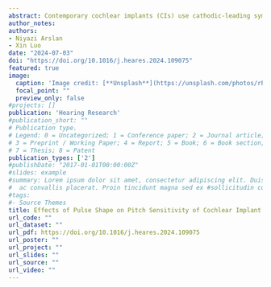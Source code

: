 ```yaml
---
abstract: Contemporary cochlear implants (CIs) use cathodic-leading symmetric biphasic (C-BP) pulses for electrical stimulation. It remains unclear whether asymmetric pulses emphasizing the anodic or cathodic phase may improve spectral and temporal coding with CIs. This study tested place- and temporal-pitch sensitivity with C-BP, anodic-centered triphasic (A-TP), and cathodic-centered triphasic (C-TP) pulse trains on apical, middle, and basal electrodes in 10 implanted ears. Virtual channel ranking (VCR) thresholds (for place-pitch sensitivity) were measured at both a low and a high pulse rate of 99 (Experiment 1) and 1000 (Experiment 2) pulses per second (pps), and amplitude modulation frequency ranking (AMFR) thresholds (for temporal-pitch sensitivity) were measured at a 1000-pps pulse rate in Experiment 3. All stimuli were presented in monopolar mode. Results of all experiments showed that detection thresholds, most comfortable levels (MCLs), VCR thresholds, and AMFR thresholds were higher on more basal electrodes. C-BP pulses had longer active phase duration and thus lower detection thresholds and MCLs than A-TP and C-TP pulses. Compared to C-TP pulses, A-TP pulses had lower detection thresholds at the 99-pps but not the 1000-pps pulse rate, and had lower MCLs at both pulse rates. A-TP pulses led to lower VCR thresholds than C-BP pulses, and in turn than C-TP pulses, at the 1000-pps pulse rate. However, pulse shape did not affect VCR thresholds at the 99-pps pulse rate (possibly due to the fixed temporal pitch) or AMFR thresholds at the 1000-pps pulse rate (the overall high performance may have reduced the changes with different pulse shapes). Notably, stronger polarity effect on VCR thresholds (or more improvement in VCR with A-TP than with C-TP pulses) at the 1000-pps pulse rate was associated with stronger polarity effect on detection thresholds at the 99-pps pulse rate (consistent with more degeneration of auditory nerve peripheral processes). The results suggest that A-TP pulses may improve place-pitch sensitivity or spectral coding for CI users, especially in situations with peripheral process degeneration.
author_notes:
authors:
- Niyazi Arslan
- Xin Luo
date: "2024-07-03"
doi: "https://doi.org/10.1016/j.heares.2024.109075"
featured: true
image:
  caption: 'Image credit: [**Unsplash**](https://unsplash.com/photos/rPOmLGwai2w)'
  focal_point: ""
  preview_only: false
#projects: []
publication: 'Hearing Research'
#publication_short: ""
# Publication type.
# Legend: 0 = Uncategorized; 1 = Conference paper; 2 = Journal article;
# 3 = Preprint / Working Paper; 4 = Report; 5 = Book; 6 = Book section;
# 7 = Thesis; 8 = Patent
publication_types: ['2']
#publishDate: "2017-01-01T00:00:00Z"
#slides: example
#summary: Lorem ipsum dolor sit amet, consectetur adipiscing elit. Duis posuere tellus
#  ac convallis placerat. Proin tincidunt magna sed ex #sollicitudin condimentum.
#tags:
#- Source Themes
title: Effects of Pulse Shape on Pitch Sensitivity of Cochlear Implant Users
url_code: ""
url_dataset: ""
url_pdf: https://doi.org/10.1016/j.heares.2024.109075
url_poster: ""
url_project: ""
url_slides: ""
url_source: ""
url_video: ""
---
```


<!-- Embed scripts and badge section remains unchanged -->
<html>
  <body>
    <script type='text/javascript' src='https://d1bxh8uas1mnw7.cloudfront.net/assets/embed.js'></script>
  </body>
</html>

<div style="display: flex; justify-content: space-around;">
    <div>
        <div data-badge-details="right" data-badge-type="medium-donut" data-doi="10.1016/j.heares.2024.109075" data-hide-no-mentions="true" class="altmetric-embed"></div>
    </div>
    <div>
        <span class="__dimensions_badge_embed__" data-doi="10.1016/j.heares.2024.109075" data-legend="always"></span>
    </div>
</div>

<script async src="https://badge.dimensions.ai/badge.js" charset="utf-8"></script>



